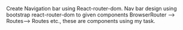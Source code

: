 Create Navigation bar using React-router-dom.
Nav bar design using bootstrap
react-router-dom to given components BrowserRouter --> Routes--> Routes  etc., these are components using my task.
